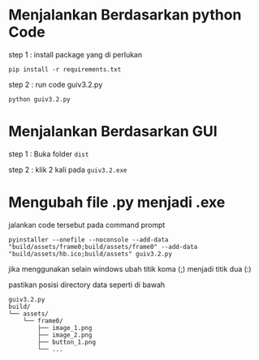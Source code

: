 # Menjalankan Berdasarkan python Code
step 1 : install package yang di perlukan

`pip install -r requirements.txt`

step 2 : run code guiv3.2.py

`python guiv3.2.py`

# Menjalankan Berdasarkan GUI 

step 1 : Buka folder `dist`

step 2 : klik 2 kali pada `guiv3.2.exe`

# Mengubah file .py menjadi .exe

jalankan code tersebut pada command prompt

`pyinstaller --onefile --noconsole --add-data "build/assets/frame0;build/assets/frame0" --add-data "build/assets/hb.ico;build/assets" guiv3.2.py`

jika menggunakan selain windows ubah titik koma (;) menjadi titik dua (:)

pastikan posisi directory data seperti di bawah
```
guiv3.2.py
build/
└── assets/
    └── frame0/
        ├── image_1.png
        ├── image_2.png
        ├── button_1.png
        └── ...
```
